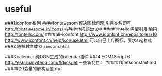 # useful
###1.iconfont系列
####fontawesom 
解决图标问题,引用类名即可
http://fontawesome.io/icons/
特殊字体问题尝试中
####fontello
需要引用 编码
http://fontello.com/
####ali-iconfont
http://www.iconfont.cn/repositories/10
http://www.iconfont.cn/help/iconuse.html
可以自己上传图标，要求svg格式
###2.随机数生成器 random.html

###3.calendar
纯DOM生成的calendar插件
###4.ECMAScript 6
http://es6.ruanyifeng.com/#docs/let
一些新特性：
#####(1)let&constant.md
#####(2)变量的解构赋值.md
